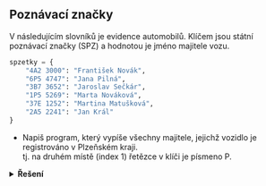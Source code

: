## Poznávací značky

V následujícím slovníků je evidence automobilů. Klíčem jsou státní poznávací značky (SPZ) a hodnotou je jméno majitele
vozu.

```python
spzetky = {
    "4A2 3000": "František Novák",
    "6P5 4747": "Jana Pilná",
    "3B7 3652": "Jaroslav Sečkár",
    "1P5 5269": "Marta Nováková",
    "37E 1252": "Martina Matušková",
    "2A5 2241": "Jan Král"
}
```

- Napiš program, který vypíše všechny majitele, jejichž vozidlo je registrováno v Plzeňském kraji.  
  tj. na druhém místě (index 1) řetězce v klíči je písmeno P.

<details>
<summary><b>Řešení</b></summary>


```python
print('Lidé z Plzeňského kraje:')
for spz, jmeno in spzetky.items():
    if spz[1] == 'P':
        print(f'- {jmeno}')
```

</details>
